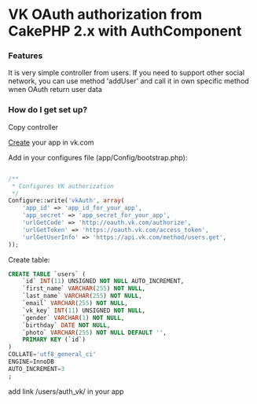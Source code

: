 # VK OAuth authorization from CakePHP 2.x with AuthComponent #

### Features ###

It is very simple controller from users. 
If you need to support other social network, you can use method 'addUser' and call it in own specific method wnen OAuth return user data

### How do I get set up? ###

Copy controller

[Create](https://vk.com/editapp?act=create) your app in vk.com 

Add in your configures file (app/Config/bootstrap.php): 

```php

/**
 * Configures VK authorization
 */
Configure::write('vkAuth', array(
	'app_id' => 'app_id_for_your_app',
	'app_secret' => 'app_secret_for_your_app',
 	'urlGetCode' => 'http://oauth.vk.com/authorize',
 	'urlGetToken' => 'https://oauth.vk.com/access_token',
 	'urlGetUserInfo' => 'https://api.vk.com/method/users.get',    
));

```

Create table:

```sql
CREATE TABLE `users` (
	`id` INT(11) UNSIGNED NOT NULL AUTO_INCREMENT,
	`first_name` VARCHAR(255) NOT NULL,
	`last_name` VARCHAR(255) NOT NULL,
	`email` VARCHAR(255) NOT NULL,
	`vk_key` INT(11) UNSIGNED NOT NULL,
	`gender` VARCHAR(1) NOT NULL,
	`birthday` DATE NOT NULL,
	`photo` VARCHAR(255) NOT NULL DEFAULT '',
	PRIMARY KEY (`id`)
)
COLLATE='utf8_general_ci'
ENGINE=InnoDB
AUTO_INCREMENT=3
;
```

add link /users/auth_vk/ in your app
